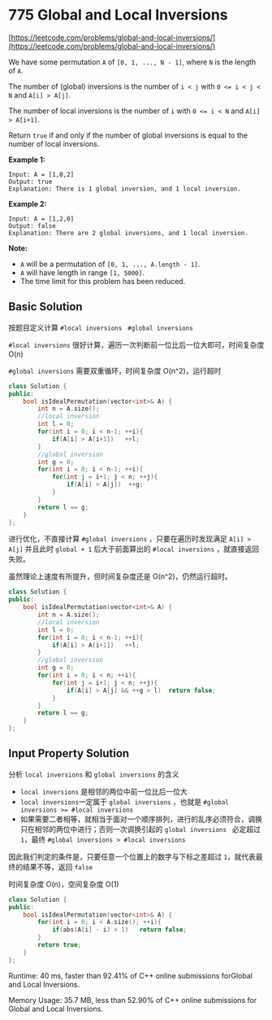 

# 775 Global and Local Inversions

[https://leetcode.com/problems/global-and-local-inversions/](https://leetcode.com/problems/global-and-local-inversions/)



We have some permutation `A` of `[0, 1, ..., N - 1]`, where `N` is the length of `A`.

The number of (global) inversions is the number of `i < j` with `0 <= i < j < N` and `A[i] > A[j]`.

The number of local inversions is the number of `i` with `0 <= i < N` and `A[i] > A[i+1]`.

Return `true` if and only if the number of global inversions is equal to the number of local inversions.

**Example 1:**

```
Input: A = [1,0,2]
Output: true
Explanation: There is 1 global inversion, and 1 local inversion.
```

**Example 2:**

```
Input: A = [1,2,0]
Output: false
Explanation: There are 2 global inversions, and 1 local inversion.
```

**Note:**

- `A` will be a permutation of `[0, 1, ..., A.length - 1]`.
- `A` will have length in range `[1, 5000]`.
- The time limit for this problem has been reduced.



## Basic Solution

按题目定义计算 `#local inversions ` `#global inversions` 

`#local inversions` 很好计算，遍历一次判断前一位比后一位大即可，时间复杂度 O(n)

`#global inversions` 需要双重循环，时间复杂度 O(n^2)，运行超时

```c++
class Solution {
public:
    bool isIdealPermutation(vector<int>& A) {
        int n = A.size();
        //local inversion
        int l = 0;
        for(int i = 0; i < n-1; ++i){
            if(A[i] > A[i+1])   ++l;
        }
        //global inversion
        int g = 0;
        for(int i = 0; i < n-1; ++i){
            for(int j = i+1; j < n; ++j){
                if(A[i] > A[j])  ++g;
            }
        }
        return l == g;
    }
};
```



进行优化，不直接计算 `#global inversions` ，只要在遍历时发现满足 `A[i] > A[j]` 并且此时 `global + 1` 后大于前面算出的 `#local inversions` ，就直接返回失败。

虽然理论上速度有所提升，但时间复杂度还是 O(n^2)，仍然运行超时。

```c++
class Solution {
public:
    bool isIdealPermutation(vector<int>& A) {
        int n = A.size();
        //local inversion
        int l = 0;
        for(int i = 0; i < n-1; ++i){
            if(A[i] > A[i+1])   ++l;
        }
        //global inversion
        int g = 0;
        for(int i = 0; i < n; ++i){
            for(int j = i+1; j < n; ++j){
                if(A[i] > A[j] && ++g > l)  return false;
            }
        }
        return l == g;
    }
};
```



## Input Property Solution

分析 `local inversions` 和 `global inversions` 的含义

- `local inversions` 是相邻的两位中前一位比后一位大
- `local inversions`一定属于 `global inversions` ，也就是   `#global inversions >= #local inversions`  
- 如果需要二者相等，就相当于面对一个顺序排列，进行的乱序必须符合，调换只在相邻的两位中进行；否则一次调换引起的 `global inversions `  必定超过 `1`，最终 `#global inversions > #local inversions`  

因此我们判定的条件是，只要任意一个位置上的数字与下标之差超过 `1`，就代表最终的结果不等，返回 `false`

时间复杂度 O(n)，空间复杂度 O(1)

```c++
class Solution {
public:
    bool isIdealPermutation(vector<int>& A) {
        for(int i = 0; i < A.size(); ++i){
            if(abs(A[i] - i) > 1)   return false;
        }
        return true;
    }
};
```



Runtime: 40 ms, faster than 92.41% of C++ online submissions forGlobal and Local Inversions.

Memory Usage: 35.7 MB, less than 52.90% of C++ online submissions for Global and Local Inversions.